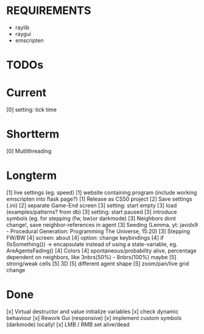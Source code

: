 # REQUIREMENTS
- raylib
- raygui
- emscripten

# TODOs
# Current 
[0] setting: tick time

# Shortterm
[0] Mutlithreading

# Longterm
[1] live settings (eg. speed)
[1] website containing program (include working emscripten into flask page?)
[1] Release as CS50 project
[2] Save settings (.ini)
[2] separate Game-End screen
[3] setting: start empty
[3] load (examples/patterns? from db)
[3] setting: start paused
[3] introduce symbols (eg. for stepping (fw, bw)or darkmode)
[3] Neighbors dont change!, save neighbor-references in agent
[3] Seeding (Lemma, yt: javidx9 - Procedural Generation: Programming The Universe, 15:20)
[3] Stepping FW/BW
[4] screen: about
[4] option: change keybindings
[4] if (IsSomething()) -> encapsulate instead of using a state-variable, eg. AreAgentsFading()
[4] Colors
[4] spontaneous/probability alive, percentage dependent on neighbors, like 3nbrs(50%) - 8nbrs(100%) maybe
    [5] strong/weak cells
[5] 3D
[5] different agent shape
[5] zoom/pan/live grid change

# Done

[x] Virtual destructor and value initialize variables
[x] check dynamic behaviour
[x] Rework Gui (responsive)
[x] implement custom symbols (darkmode) locally!
[x] LMB / RMB set alive/dead
